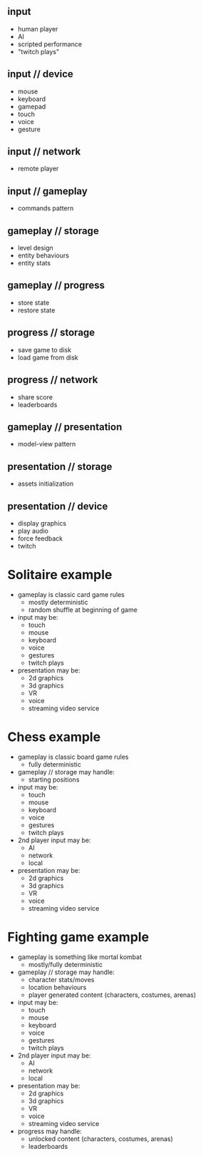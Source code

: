 ## input

- human player
- AI
- scripted performance
- "twitch plays"

## input // device

- mouse
- keyboard
- gamepad
- touch
- voice
- gesture

## input // network

- remote player

## input // gameplay

- commands pattern

## gameplay // storage

- level design
- entity behaviours
- entity stats

## gameplay // progress

- store state
- restore state

## progress // storage

- save game to disk
- load game from disk

## progress // network

- share score
- leaderboards

## gameplay // presentation

- model-view pattern

## presentation // storage

- assets initialization

## presentation // device

- display graphics
- play audio
- force feedback
- twitch

# Solitaire example

- gameplay is classic card game rules
    - mostly deterministic
    - random shuffle at beginning of game
- input may be:
    - touch
    - mouse
    - keyboard
    - voice
    - gestures
    - twitch plays
- presentation may be:
    - 2d graphics
    - 3d graphics
    - VR
    - voice
    - streaming video service

# Chess example

- gameplay is classic board game rules
    - fully deterministic
- gameplay // storage may handle:
    - starting positions
- input may be:
    - touch
    - mouse
    - keyboard
    - voice
    - gestures
    - twitch plays
- 2nd player input may be:
    - AI
    - network
    - local
- presentation may be:
    - 2d graphics
    - 3d graphics
    - VR
    - voice
    - streaming video service

# Fighting game example

- gameplay is something like mortal kombat
    - mostly/fully deterministic
- gameplay // storage may handle:
    - character stats/moves
    - location behaviours
    - player generated content (characters, costumes, arenas)
- input may be:
    - touch
    - mouse
    - keyboard
    - voice
    - gestures
    - twitch plays
- 2nd player input may be:
    - AI
    - network
    - local
- presentation may be:
    - 2d graphics
    - 3d graphics
    - VR
    - voice
    - streaming video service
- progress may handle:
    - unlocked content (characters, costumes, arenas)
    - leaderboards
